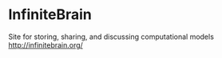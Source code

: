 InfiniteBrain
=============

Site for storing, sharing, and discussing computational models
http://infinitebrain.org/
